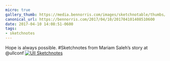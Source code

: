 ```yaml
---
micro: true
gallery_thumb: https://media.bennorris.com/images/sketchnotable/thumbs/ull-2017-sketchnotes-05.jpg
canonical_url: https://bennorris.com/2017/04/10/201704101408510600
date: 2017-04-10 14:08:51-0600
tags:
- sketchnotes
---
```


Hope is always possible. #Sketchnotes from Mariam Saleh’s story at @ullconf [![Ull Sketchnotes](https://media.bennorris.com/images/sketchnotable/ull-2017/ull-2017-sketchnotes-05.jpg)](https://media.bennorris.com/images/sketchnotable/ull-2017/ull-2017-sketchnotes-05.jpg)